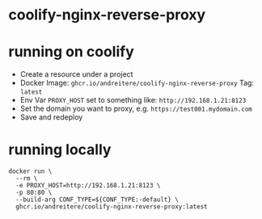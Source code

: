 # coolify-nginx-reverse-proxy

# running on coolify

- Create a resource under a project
- Docker Image: `ghcr.io/andreitere/coolify-nginx-reverse-proxy` Tag: `latest`
- Env Var `PROXY_HOST` set to something like: `http://192.168.1.21:8123`
- Set the domain you want to proxy, e.g. `https://test001.mydomain.com`
- Save and redeploy

# running locally

```shell
docker run \
  --rm \
  -e PROXY_HOST=http://192.168.1.21:8123 \
  -p 80:80 \
  --build-arg CONF_TYPE=${CONF_TYPE:-default} \
  ghcr.io/andreitere/coolify-nginx-reverse-proxy:latest
```
